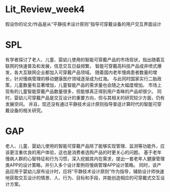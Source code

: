 # Lit_Review_week4

假设你的论文/作品是从“平静技术设计原则”指导可穿戴设备的用户交互界面设计

# SPL
有学者探讨了老人、儿童、婴幼儿使用的智能可穿戴产品的市场现状，指出随着互联网的快速普及和发展，信息交互日益频繁，
智能可穿戴高科技产品成井喷式爆发，各大互联网企业都加入可穿戴产品领域。
随着国内老年慢病患者数量的增长，针对慢病管理的移动健康医疗领域逐渐成为红海。
与此同时国家实行二胎政策，儿童数量有显著增加，儿童智能产品的需求量也会随之大幅度增加。
市场上现有的儿童智能穿戴产品数量很多，但能够真正得到用户青睐的产品却很少。
同时，婴幼儿可穿戴产品是交互设计的重要方向，但与其相关的研究较少方面，仍有发展空间。
并且，现还没有通过平静技术设计原则指导普适计算时代的智能可穿戴设备的相关研究。

# GAP
老人、儿童、婴幼儿使用的智能可穿戴产品除了能够实现管理、监测等功能外，应该更注重优良的用户体验，这也是消费者选购产品的时更关心的问题。
基于老年慢病人群的心智特征和行为习惯，深入挖掘其内在需求，提出一套老年人健康管理类APP的设计策略，并引入多个设计案例将慢病管理APP设计策略。
同时，该产品应用于婴幼儿尿布设计时，应将“平静技术设计原则”作为指导，辅助设计师快速地获取交互设计的情景、人、行为、目标和手段，并能创造相应的可穿戴式交互设计方案。
